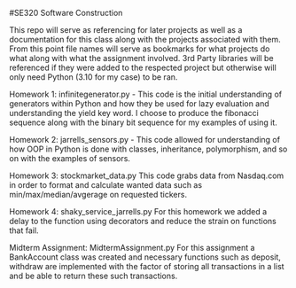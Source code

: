 #SE320 Software Construction

This repo will serve as referencing for later projects as well as a documentation for this class along with the projects associated with them.
From this point file names will serve as bookmarks for what projects do what along with what the assignment involved. 3rd Party libraries will be referenced if they were added to the respected project but otherwise will only need Python (3.10 for my case) to be ran.

Homework 1:
infinitegenerator.py - 
This code is the initial understanding of generators within Python and how they be used      for lazy evaluation and understanding the yield key word. I choose to produce the            fibonacci sequence along with the binary bit sequence for my examples of using it.

Homework 2:
jarrells_sensors.py - 
This code allowed for understanding of how OOP in Python is done with classes, inheritance, polymorphism, and so on with the examples of sensors. 

Homework 3: 
stockmarket_data.py
This code grabs data from Nasdaq.com in order to format and calculate wanted data such as min/max/median/avgerage on requested tickers.

Homework 4:
shaky_service_jarrells.py
For this homework we added a delay to the function using decorators and reduce the strain on functions that fail.

Midterm Assignment:
MidtermAssignment.py
For this assignment a BankAccount class was created and necessary functions such as deposit, withdraw are implemented with the factor of storing all transactions in a list and be able to return these such transactions.
